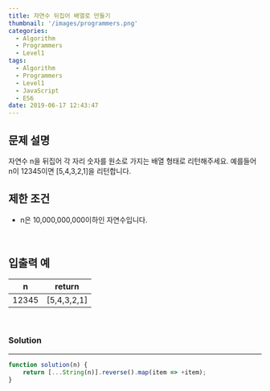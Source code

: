 ```yaml
---
title: 자연수 뒤집어 배열로 만들기
thumbnail: '/images/programmers.png'
categories:
  - Algorithm
  - Programmers
  - Level1
tags:
  - Algorithm
  - Programmers
  - Level1
  - JavaScript
  - ES6
date: 2019-06-17 12:43:47
---
```


## 문제 설명
자연수 n을 뒤집어 각 자리 숫자를 원소로 가지는 배열 형태로 리턴해주세요. 예를들어 n이 12345이면 [5,4,3,2,1]을 리턴합니다.

<!-- more -->

## 제한 조건
- n은 10,000,000,000이하인 자연수입니다.

<br/>

## 입출력 예

| n | return |
| --- | --- |
| 12345 | [5,4,3,2,1] |

<br/>

### Solution

---

```javascript
function solution(n) {
    return [...String(n)].reverse().map(item => +item);
}
```
